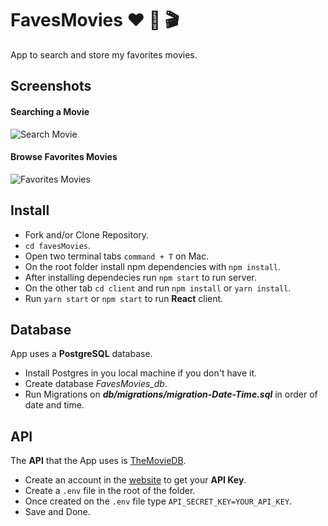 # FavesMovies :heart: :movie_camera: :clapper:

App to search and store my favorites movies.

## Screenshots

#### Searching a Movie

![Search Movie](screenshots/searchMovie.png)

#### Browse Favorites Movies

![Favorites Movies](screenshots/faveList.png)

## Install

- Fork and/or Clone Repository.
- `cd favesMovies`.
- Open two terminal tabs `command + T` on Mac.
- On the root folder install npm dependencies with `npm install`.
- After installing dependecies run `npm start` to run server.
- On the other tab `cd client` and run `npm install` or `yarn install`.
- Run `yarn start` or `npm start` to run **React** client.

## Database

App uses a **PostgreSQL** database.

- Install Postgres in you local machine if you don't have it.
- Create database _FavesMovies_db_.
- Run Migrations on _**db/migrations/migration-Date-Time.sql**_ in order of date and time.

## API

The **API** that the App uses is [TheMovieDB](https://www.themoviedb.org/).

- Create an account in the [website](https://www.themoviedb.org/account/signup) to get your **API Key**.
- Create a ``.env`` file in the root of the folder.
- Once created on the ``.env`` file type ``API_SECRET_KEY=YOUR_API_KEY``.
- Save and Done.
